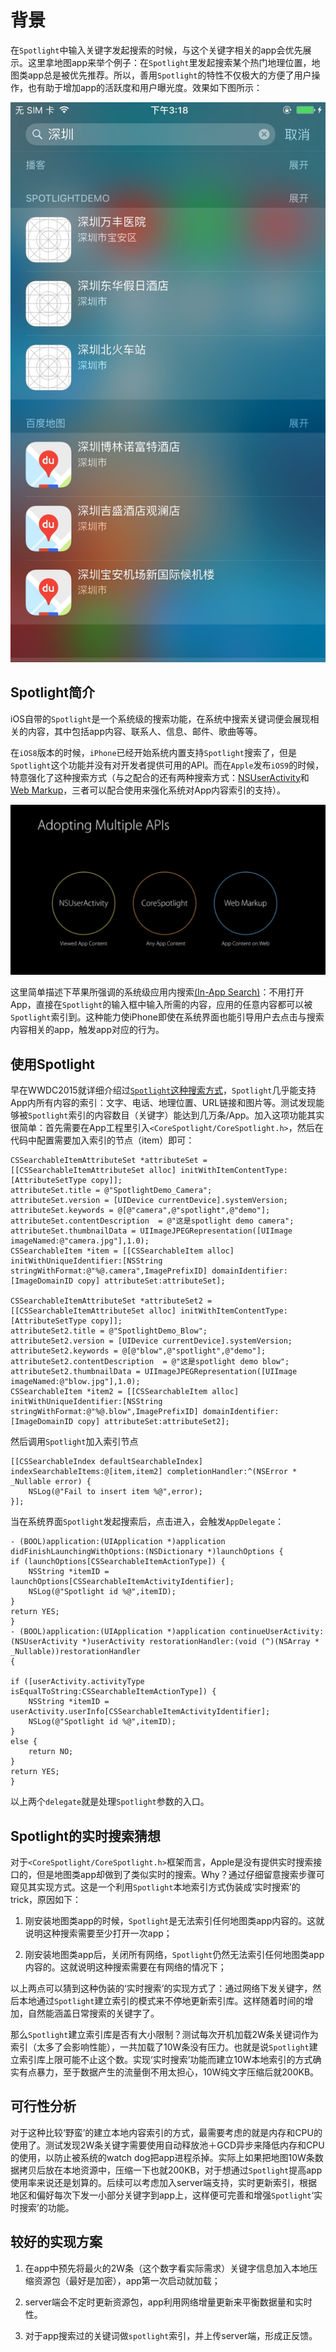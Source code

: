 # 背景
在`Spotlight`中输入关键字发起搜索的时候，与这个关键字相关的app会优先展示。这里拿地图app来举个例子：在`Spotlight`里发起搜索某个热门地理位置，地图类app总是被优先推荐。所以，善用`Spotlight`的特性不仅极大的方便了用户操作，也有助于增加app的活跃度和用户曝光度。效果如下图所示：

![](./spotlight.jpg)

## Spotlight简介
iOS自带的`Spotlight`是一个系统级的搜索功能，在系统中搜索关键词便会展现相关的内容，其中包括app内容、联系人、信息、邮件、歌曲等等。

在`iOS8`版本的时候，`iPhone`已经开始系统内置支持`Spotlight`搜索了，但是`Spotlight`这个功能并没有对开发者提供可用的API。而在`Apple`发布`iOS9`的时候，特意强化了这种搜索方式（与之配合的还有两种搜索方式：[NSUserActivity](https://developer.apple.com/library/prerelease/content/documentation/General/Conceptual/AppSearch/Activities.html#//apple_ref/doc/uid/TP40016308-CH6-SW1)和[Web Markup](https://developer.apple.com/library/prerelease/content/documentation/General/Conceptual/AppSearch/WebContent.html#//apple_ref/doc/uid/TP40016308-CH8)，三者可以配合使用来强化系统对App内容索引的支持）。

![](./WWDC2015_Session709.png)

这里简单描述下苹果所强调的系统级应用内搜索[(In-App Search)](https://developer.apple.com/library/prerelease/content/releasenotes/General/WhatsNewIniOS/Articles/iOS9.html#//apple_ref/doc/uid/TP40016198-SW1)：不用打开App，直接在`Spotlight`的输入框中输入所需的内容，应用的任意内容都可以被`Spotlight`索引到。这种能力使iPhone即使在系统界面也能引导用户去点击与搜索内容相关的app，触发app对应的行为。

## 使用Spotlight
早在WWDC2015就详细介绍过[`Spotlight`这种搜索方式](https://developer.apple.com/videos/play/wwdc2015/709/)，`Spotlight`几乎能支持App内所有内容的索引：文字、电话、地理位置、URL链接和图片等。测试发现能够被`Spotlight`索引的内容数目（关键字）能达到几万条/App。加入这项功能其实很简单：首先需要在App工程里引入`<CoreSpotlight/CoreSpotlight.h>`，然后在代码中配置需要加入索引的节点（item）即可：

	CSSearchableItemAttributeSet *attributeSet = [[CSSearchableItemAttributeSet alloc] initWithItemContentType:[AttributeSetType copy]];
    attributeSet.title = @"SpotlightDemo_Camera";
    attributeSet.version = [UIDevice currentDevice].systemVersion;
    attributeSet.keywords = @[@"camera",@"spotlight",@"demo"];
    attributeSet.contentDescription  = @"这是spotlight demo camera";
    attributeSet.thumbnailData = UIImageJPEGRepresentation([UIImage imageNamed:@"camera.jpg"],1.0);
    CSSearchableItem *item = [[CSSearchableItem alloc] initWithUniqueIdentifier:[NSString stringWithFormat:@"%@.camera",ImagePrefixID] domainIdentifier:[ImageDomainID copy] attributeSet:attributeSet];
    
    CSSearchableItemAttributeSet *attributeSet2 = [[CSSearchableItemAttributeSet alloc] initWithItemContentType:[AttributeSetType copy]];
    attributeSet2.title = @"SpotlightDemo_Blow";
    attributeSet2.version = [UIDevice currentDevice].systemVersion;
    attributeSet2.keywords = @[@"blow",@"spotlight",@"demo"];
    attributeSet2.contentDescription  = @"这是spotlight demo blow";
    attributeSet2.thumbnailData = UIImageJPEGRepresentation([UIImage imageNamed:@"blow.jpg"],1.0);
    CSSearchableItem *item2 = [[CSSearchableItem alloc] initWithUniqueIdentifier:[NSString stringWithFormat:@"%@.blow",ImagePrefixID] domainIdentifier:[ImageDomainID copy] attributeSet:attributeSet2];

然后调用`Spotlight`加入索引节点
    
    [[CSSearchableIndex defaultSearchableIndex] indexSearchableItems:@[item,item2] completionHandler:^(NSError * _Nullable error) {
        NSLog(@"Fail to insert item %@",error);
    }];
    
当在系统界面`Spotlight`发起搜索后，点击进入，会触发`AppDelegate`：

	- (BOOL)application:(UIApplication *)application didFinishLaunchingWithOptions:(NSDictionary *)launchOptions {
    if (launchOptions[CSSearchableItemActionType]) {
        NSString *itemID = launchOptions[CSSearchableItemActivityIdentifier];
        NSLog(@"Spotlight id %@",itemID);
    }
    return YES;
	}
	- (BOOL)application:(UIApplication *)application continueUserActivity:(NSUserActivity *)userActivity restorationHandler:(void (^)(NSArray * _Nullable))restorationHandler
	{
    
    if ([userActivity.activityType isEqualToString:CSSearchableItemActionType]) {
        NSString *itemID = userActivity.userInfo[CSSearchableItemActivityIdentifier];
        NSLog(@"Spotlight id %@",itemID);
    }
    else {
        return NO;
    }
    return YES;
	}

以上两个`delegate`就是处理`Spotlight`参数的入口。

## Spotlight的实时搜索猜想
对于`<CoreSpotlight/CoreSpotlight.h>`框架而言，Apple是没有提供实时搜索接口的，但是地图类app却做到了类似实时的搜索。Why？通过仔细留意搜索步骤可窥见其实现方式。这是一个利用`Spotlight`本地索引方式伪装成‘实时搜索’的trick，原因如下：

1. 刚安装地图类app的时候，`Spotlight`是无法索引任何地图类app内容的。这就说明这种搜索需要至少打开一次app；

2. 刚安装地图类app后，关闭所有网络，`Spotlight`仍然无法索引任何地图类app内容的。这就说明这种搜索需要在有网络的情况下；

以上两点可以猜到这种伪装的‘实时搜索’的实现方式了：通过网络下发关键字，然后本地通过`Spotlight`建立索引的模式来不停地更新索引库。这样随着时间的增加，自然能涵盖日常搜索的关键字了。

那么`Spotlight`建立索引库是否有大小限制？测试每次开机加载2W条关键词作为索引（太多了会影响性能），一共加载了10W条没有压力。也就是说`Spotlight`建立索引库上限可能不止这个数。实现‘实时搜索’功能而建立10W本地索引的方式确实有点暴力，至于数据产生的流量倒不用太担心，10W纯文字压缩后就200KB。

## 可行性分析
对于这种比较‘野蛮’的建立本地内容索引的方式，最需要考虑的就是内存和CPU的使用了。测试发现2W条关键字需要使用自动释放池＋GCD异步来降低内存和CPU的使用，以防止被系统的watch dog把app进程杀掉。实际上如果把地图10W条数据拷贝后放在本地资源中，压缩一下也就200KB，对于想通过`Spotlight`提高app使用率来说还是划算的。后续可以考虑加入server端支持，实时更新索引，根据地区和偏好每次下发一小部分关键字到app上，这样便可完善和增强`Spotlight`‘实时搜索’的功能。

## 较好的实现方案
1. 在app中预先将最火的2W条（这个数字看实际需求）关键字信息加入本地压缩资源包（最好是加密），app第一次启动就加载；

2. server端会不定时更新资源包，app利用网络增量更新来平衡数据量和实时性。

3. 对于app搜索过的关键词做`spotlight`索引，并上传server端，形成正反馈。